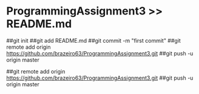 # ProgrammingAssignment3 >> README.md
##git init
##git add README.md
##git commit -m "first commit"
##git remote add origin https://github.com/brazeiro63/ProgrammingAssignment3.git
##git push -u origin master

##git remote add origin https://github.com/brazeiro63/ProgrammingAssignment3.git
##git push -u origin master

